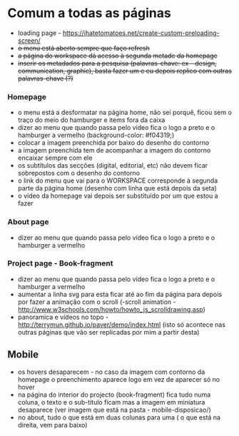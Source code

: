 # Comum a todas as páginas

* loading page - https://ihatetomatoes.net/create-custom-preloading-screen/
* ~~o menu está aberto sempre que faço refresh~~
* ~~a página do workspace dá acesso à segunda metade da homepage~~
* ~~inserir os metadados para a pesquisa (palavras-chave: ex - design, communication, graphic), basta fazer um e eu depois replico com outras palavras-chave (?)~~

### Homepage

* o menu está a desformatar na página home, não sei porquê, ficou sem o traço do meio do hamburger e items fora da caixa
* dizer ao menu que quando passa pelo vídeo fica o logo a preto e o hamburger a vermelho (background-color: #f04319;)
* colocar a imagem preenchida por baixo do desenho do contorno
* a imagem preenchida tem de acompanhar a imagem do contorno encaixar sempre com ele
* os subtítulos das secções (digital, editorial, etc) não devem ficar sobrepostos com o desenho do contorno
* o link do menu que vai para o WORKSPACE corresponde à segunda parte da página home (desenho com linha que está depois da seta)
* o vídeo da homepage vai depois ser substituído por um que estou a fazer

### About page

* dizer ao menu que quando passa pelo vídeo fica o logo a preto e o hamburger a vermelho

### Project page - Book-fragment

* dizer ao menu que quando passa pelo vídeo fica o logo a preto e o hamburger a vermelho
* aumentar a linha svg para esta ficar até ao fim da página para depois por fazer a animação com o scroll (-scroll animation - http://www.w3schools.com/howto/howto_js_scrolldrawing.asp)
* panoramica e vídeos no topo - http://terrymun.github.io/paver/demo/index.html (isto só acontece nas outras páginas que vão ser replicadas por mim a partir desta)

## Mobile

* os hovers desaparecem - no caso da imagem com contorno da homepage o preenchimento aparece logo em vez de aparecer só no hover
* na página do interior do projecto (book-fragment) fica tudo numa coluna, o texto e o sub-titulo ficam mas a imagem em miniatura desaparece (ver imagem que está na pasta - mobile-disposicao/)
* no about, tudo o que está em duas colunas para uma ( o que está na direita, vem para baixo)
